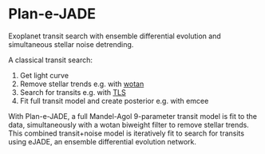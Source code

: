 # Plan-e-JADE
Exoplanet transit search with ensemble differential evolution and simultaneous stellar noise detrending.

A classical transit search:
1. Get light curve
2. Remove stellar trends e.g. with [wotan](https://github.com/hippke/wotan)
3. Search for transits e.g. with [TLS](https://github.com/hippke/tls)
4. Fit full transit model and create posterior e.g. with emcee

With Plan-e-JADE, a full Mandel-Agol 9-parameter transit model is fit to the data, simultaneously with a wotan biweight filter to remove stellar trends. This combined transit+noise model is iteratively fit to search for transits using eJADE, an ensemble differential evolution network.
